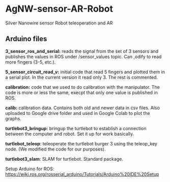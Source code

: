 # AgNW-sensor-AR-Robot
Silver Nanowire sensor Robot teleoperation and AR

## Arduino files
**3_sensor_ros_and_serial:** reads the signal from the set of 3 sensors and publishes the values in ROS under /sensor_values topic. Can ,odify to read more fingers (3-5, etc.).

**5_sensor_circuit_read_v:** initial code that read 5 fingers and plotted them in a serial plot. In the current version it read only 3. The rest is commented.

**calibration:** code that we used to do calibration with the manipulator. The code is more or less the same, execpt that only one value is published in ROS.

**calib:** calibration data. Contains both old and newer data in csv files. Also uploaded to Google drive folder and used in Google Colab to plot the graphs.

**turtlebot3_bringup:** bringup the turtlebot to establish a connection between the computer and robot. Set it up for work basically.

**turtlebot_teleop**: teleoperate the turtlebot burger 3 using the teleop_key node. (We modified the code for our purposes).

**turtlebot3_slam**: SLAM for turtlebot. Standard package.

Setup Arduino for ROS: https://wiki.ros.org/rosserial_arduino/Tutorials/Arduino%20IDE%20Setup
